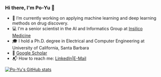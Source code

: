 ### Hi there, I'm Po-Yu 👋

- :rocket: I’m currently working on applying machine learning and deep learning methods on drug discovery. 
- :computer: I'm a senior scientist in the AI and Informatics Group at [Insilico Medicine](https://insilico.com/)
- :mortar_board: I hold a Ph.D. degree in Electrical and Computer Engineering at University of California, Santa Barbara
- :newspaper: [Google Scholar](https://scholar.google.com/citations?user=fSPYim4AAAAJ&hl=en)
- :mailbox_with_mail: How to reach me: [LinkedIn](https://www.linkedin.com/in/pykao/)|[E-Mail](mailto:po.yu.kao@gmail.com)

[![Po-Yu's GitHub stats](https://github-readme-stats.vercel.app/api?username=pykao)](https://github.com/anuraghazra/github-readme-stats)

<!--
**pykao/pykao** is a ✨ _special_ ✨ repository because its `README.md` (this file) appears on your GitHub profile.

Here are some ideas to get you started:

- 🔭 I’m currently working on ...
- 🌱 I’m currently learning ...
- 👯 I’m looking to collaborate on ...
- 🤔 I’m looking for help with ...
- 💬 Ask me about ...
- 📫 How to reach me: ...
- 😄 Pronouns: ...
- ⚡ Fun fact: ...
-->
